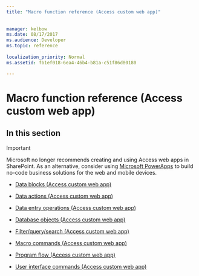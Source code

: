 ```yaml
---
title: "Macro function reference (Access custom web app)"
 
 
manager: kelbow
ms.date: 08/17/2017
ms.audience: Developer
ms.topic: reference
  
localization_priority: Normal
ms.assetid: fb1ef018-6ea4-46b4-b81a-c51f86d80180

---
```


# Macro function reference (Access custom web app)

## In this section

> [!IMPORTANT]
> Microsoft no longer recommends creating and using Access web apps in SharePoint. As an alternative, consider using [Microsoft PowerApps](https://powerapps.microsoft.com/en-us/) to build no-code business solutions for the web and mobile devices. 
  
- [Data blocks (Access custom web app)](data-blocksaccess-custom-web-app.md)
    
- [Data actions (Access custom web app)](data-actions-access-custom-web-app.md)
    
- [Data entry operations (Access custom web app)](data-entry-operations-access-custom-web-app.md)
    
- [Database objects (Access custom web app)](database-objects-access-custom-web-app.md)
    
- [Filter/query/search (Access custom web app)](filter-query-search-access-custom-web-app.md)
    
- [Macro commands (Access custom web app)](macro-commands-access-custom-web-app.md)
    
- [Program flow (Access custom web app)](program-flow-access-custom-web-app.md)
    
- [User interface commands (Access custom web app)](user-interface-commands-access-custom-web-app.md)
    

